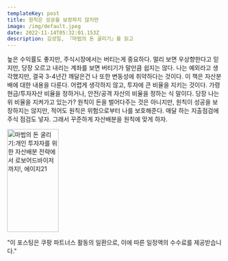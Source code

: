 ```yaml
---
templateKey: post
title: 원칙은 성공을 보장하지 않지만
image: /img/default.jpeg
date: 2022-11-14T05:32:01.153Z
description: 김성일, 『마법의 돈 굴리기』를 읽고
---
```

높은 수익률도 좋지만, 주식시장에서는 버티는게 중요하다. 멀리 보면 우상향한다고 믿지만, 당장 오르고 내리는 계좌를 보면 버티기가 말만큼 쉽지는 않다. 나는 예외라고 생각했지만, 결국 3-4년간 깨달은건 나 또한 변동성에 취약하다는 것이다. 이 책은 자산분배에 대한 내용을 다룬다. 어렵게 생각하지 않고, 투자에 큰 비율을 지키는 것이다. 가령 현금/투자자산 비율을 정하거나, 안전/공격 자산의 비율을 정하는 식 말이다. 당장 나는 위 비율을 지켜가고 있는가? 원칙이 돈을 벌어다주는 것은 아니지만, 원칙이 성공을 보장하지는 않지만, 적어도 원칙은 위험으로부터 나를 보호해준다. 매달 하는 지출점검에 주식 점검도 넣자. 그래서 꾸준하게 자산배분을 원칙에 맞게 하자.

<a href="https://link.coupang.com/a/FDHrs" target="_blank" referrerpolicy="unsafe-url"><img src="https://image6.coupangcdn.com/image/affiliate/banner/2931919d984e08357f5b623aff5f6266@2x.jpg" alt="마법의 돈 굴리기:개인 투자자를 위한 자산배분 전략에서 로보어드바이저까지!, 에이지21" width="120" height="240"></a>

"이 포스팅은 쿠팡 파트너스 활동의 일환으로, 이에 따른 일정액의 수수료를 제공받습니다."
